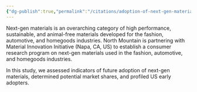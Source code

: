 ```yaml
---
{"dg-publish":true,"permalink":"/citations/adoption-of-next-gen-materials-in-the-us-north-mountain-consulting-group/","created":"2025-10-23T17:42:44.221+01:00","updated":"2025-10-23T18:12:10.170+01:00"}
---
```


Next-gen materials is an overarching category of high performance, sustainable, and animal-free materials developed for the fashion, automotive, and homegoods industries. North Mountain is partnering with Material Innovation Initiative (Napa, CA, US) to establish a consumer research program on next-gen materials used in the fashion, automotive, and homegoods industries.

In this study, we assessed indicators of future adoption of next-gen materials, determined potential market shares, and profiled US early adopters.